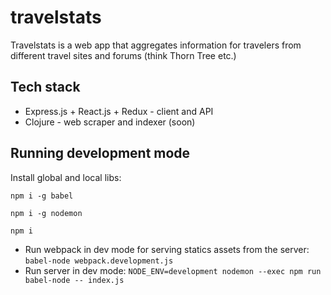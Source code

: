 # travelstats

Travelstats is a web app that aggregates information for travelers from different travel sites and forums (think Thorn Tree etc.)

## Tech stack

 - Express.js + React.js + Redux - client and API
 - Clojure - web scraper and indexer (soon)

## Running development mode

 Install global and local libs:
 
 `npm i -g babel`
 
 `npm i -g nodemon`
 
 `npm i`
 

 - Run webpack in dev mode for serving statics assets from the server: `babel-node webpack.development.js`
 - Run server in dev mode: `NODE_ENV=development nodemon --exec npm run babel-node -- index.js`
